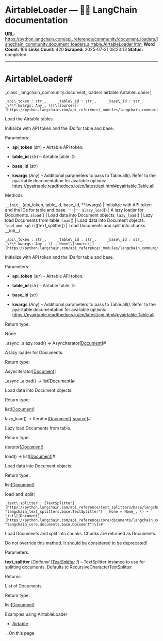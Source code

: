# AirtableLoader — 🦜🔗 LangChain  documentation

**URL:** https://python.langchain.com/api_reference/community/document_loaders/langchain_community.document_loaders.airtable.AirtableLoader.html
**Word Count:** 166
**Links Count:** 420
**Scraped:** 2025-07-21 08:20:13
**Status:** completed

---

# AirtableLoader\#

_class _langchain\_community.document\_loaders.airtable.AirtableLoader\(

    _api\_token : str_,     _table\_id : str_,     _base\_id : str_,     _\*\* kwargs: Any_, \)[\[source\]](https://python.langchain.com/api_reference/_modules/langchain_community/document_loaders/airtable.html#AirtableLoader)\#     

Load the Airtable tables.

Initialize with API token and the IDs for table and base.

Parameters:     

  * **api\_token** \(_str_\) – Airtable API token.

  * **table\_id** \(_str_\) – Airtable table ID.

  * **base\_id** \(_str_\)

  * **kwargs** \(_Any_\) – Additional parameters to pass to Table.all\(\). Refer to the pyairtable documentation for available options: <https://pyairtable.readthedocs.io/en/latest/api.html#pyairtable.Table.all>

Methods

`__init__`\(api\_token, table\_id, base\_id, \*\*kwargs\) | Initialize with API token and the IDs for table and base.   ---|---   `alazy_load`\(\) | A lazy loader for Documents.   `aload`\(\) | Load data into Document objects.   `lazy_load`\(\) | Lazy load Documents from table.   `load`\(\) | Load data into Document objects.   `load_and_split`\(\[text\_splitter\]\) | Load Documents and split into chunks.      \_\_init\_\_\(

    _api\_token : str_,     _table\_id : str_,     _base\_id : str_,     _\*\* kwargs: Any_, \) → None[\[source\]](https://python.langchain.com/api_reference/_modules/langchain_community/document_loaders/airtable.html#AirtableLoader.__init__)\#     

Initialize with API token and the IDs for table and base.

Parameters:     

  * **api\_token** \(_str_\) – Airtable API token.

  * **table\_id** \(_str_\) – Airtable table ID.

  * **base\_id** \(_str_\)

  * **kwargs** \(_Any_\) – Additional parameters to pass to Table.all\(\). Refer to the pyairtable documentation for available options: <https://pyairtable.readthedocs.io/en/latest/api.html#pyairtable.Table.all>

Return type:     

None

_async _alazy\_load\(\) → AsyncIterator\[[Document](https://python.langchain.com/api_reference/core/documents/langchain_core.documents.base.Document.html#langchain_core.documents.base.Document "langchain_core.documents.base.Document")\]\#     

A lazy loader for Documents.

Return type:     

AsyncIterator\[[Document](https://python.langchain.com/api_reference/core/documents/langchain_core.documents.base.Document.html#langchain_core.documents.base.Document "langchain_core.documents.base.Document")\]

_async _aload\(\) → list\[[Document](https://python.langchain.com/api_reference/core/documents/langchain_core.documents.base.Document.html#langchain_core.documents.base.Document "langchain_core.documents.base.Document")\]\#     

Load data into Document objects.

Return type:     

list\[[Document](https://python.langchain.com/api_reference/core/documents/langchain_core.documents.base.Document.html#langchain_core.documents.base.Document "langchain_core.documents.base.Document")\]

lazy\_load\(\) → Iterator\[[Document](https://python.langchain.com/api_reference/core/documents/langchain_core.documents.base.Document.html#langchain_core.documents.base.Document "langchain_core.documents.base.Document")\][\[source\]](https://python.langchain.com/api_reference/_modules/langchain_community/document_loaders/airtable.html#AirtableLoader.lazy_load)\#     

Lazy load Documents from table.

Return type:     

_Iterator_\[[_Document_](https://python.langchain.com/api_reference/core/documents/langchain_core.documents.base.Document.html#langchain_core.documents.base.Document "langchain_core.documents.base.Document")\]

load\(\) → list\[[Document](https://python.langchain.com/api_reference/core/documents/langchain_core.documents.base.Document.html#langchain_core.documents.base.Document "langchain_core.documents.base.Document")\]\#     

Load data into Document objects.

Return type:     

list\[[Document](https://python.langchain.com/api_reference/core/documents/langchain_core.documents.base.Document.html#langchain_core.documents.base.Document "langchain_core.documents.base.Document")\]

load\_and\_split\(

    _text\_splitter : [TextSplitter](https://python.langchain.com/api_reference/text_splitters/base/langchain_text_splitters.base.TextSplitter.html#langchain_text_splitters.base.TextSplitter "langchain_text_splitters.base.TextSplitter") | None = None_, \) → list\[[Document](https://python.langchain.com/api_reference/core/documents/langchain_core.documents.base.Document.html#langchain_core.documents.base.Document "langchain_core.documents.base.Document")\]\#     

Load Documents and split into chunks. Chunks are returned as Documents.

Do not override this method. It should be considered to be deprecated\!

Parameters:     

**text\_splitter** \(_Optional_ _\[_[_TextSplitter_](https://python.langchain.com/api_reference/text_splitters/base/langchain_text_splitters.base.TextSplitter.html#langchain_text_splitters.base.TextSplitter "langchain_text_splitters.base.TextSplitter") _\]_\) – TextSplitter instance to use for splitting documents. Defaults to RecursiveCharacterTextSplitter.

Returns:     

List of Documents.

Return type:     

list\[[Document](https://python.langchain.com/api_reference/core/documents/langchain_core.documents.base.Document.html#langchain_core.documents.base.Document "langchain_core.documents.base.Document")\]

Examples using AirtableLoader

  * [Airtable](https://python.langchain.com/docs/integrations/document_loaders/airtable/)

__On this page